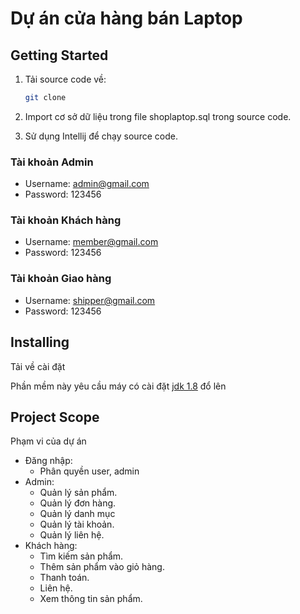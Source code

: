 
# Dự án cửa hàng bán Laptop

## Getting Started

1. Tải source code về:

   ```bash
   git clone 
   ```
2. Import cơ sở dữ liệu trong file shoplaptop.sql trong source code.

3. Sử dụng Intellij để chạy source code.
### Tài khoản Admin
- Username: admin@gmail.com
- Password: 123456
### Tài khoản Khách hàng
- Username: member@gmail.com
- Password: 123456
### Tài khoản Giao hàng
- Username: shipper@gmail.com
- Password: 123456
## Installing

Tải về cài đặt

Phần mềm này yêu cầu máy có cài đặt [jdk 1.8](https://www.oracle.com/java/technologies/downloads/) đổ lên

## Project Scope

Phạm vi của dự án

- Đăng nhập:
  - Phân quyền user, admin
- Admin:
  - Quản lý sản phẩm.
  - Quản lý đơn hàng.
  - Quản lý danh mục
  - Quản lý tài khoản.
  - Quản lý liên hệ.
- Khách hàng:
  - Tìm kiếm sản phẩm.
  - Thêm sản phẩm vào giỏ hàng.
  - Thanh toán.
  - Liên hệ.
  - Xem thông tin sản phẩm.
  

